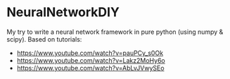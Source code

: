 # NeuralNetworkDIY

My try to write a neural network framework in pure python (using numpy & scipy).
Based on tutorials:

-   https://www.youtube.com/watch?v=pauPCy_s0Ok
-   https://www.youtube.com/watch?v=Lakz2MoHy6o
-   https://www.youtube.com/watch?v=AbLvJVwySEo
